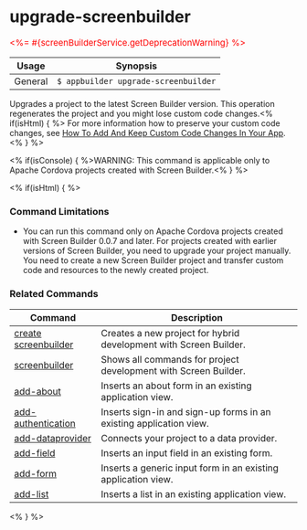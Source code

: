 upgrade-screenbuilder
==========

<span style="color:red;font-size:15px"><%= #{screenBuilderService.getDeprecationWarning} %> </span>

Usage | Synopsis
------|-------
General | `$ appbuilder upgrade-screenbuilder`

Upgrades a project to the latest Screen Builder version. This operation regenerates the project and you might lose custom code changes.<% if(isHtml) { %> For more information how to preserve your custom code changes, see [How To Add And Keep Custom Code Changes In Your App](http://docs.telerik.com/platform/screenbuilder/troubleshooting/how-to-keep-custom-code-changes).<% } %>

<% if(isConsole) { %>WARNING: This command is applicable only to Apache Cordova projects created with Screen Builder.<% } %>

<% if(isHtml) { %>
### Command Limitations

* You can run this command only on Apache Cordova projects created with Screen Builder 0.0.7 and later. For projects created with earlier versions of Screen Builder, you need to upgrade your project manually. You need to create a new Screen Builder project and transfer custom code and resources to the newly created project.

### Related Commands

Command | Description
----------|----------
[create screenbuilder](../project/creation/create-screenbuilder.html) | Creates a new project for hybrid development with Screen Builder.
[screenbuilder](screenbuilder.html) | Shows all commands for project development with Screen Builder.
[add-about](add-about.html) | Inserts an about form in an existing application view.
[add-authentication](add-authentication.html) | Inserts sign-in and sign-up forms in an existing application view.
[add-dataprovider](add-dataprovider.html) | Connects your project to a data provider.
[add-field](add-field.html) | Inserts an input field in an existing form.
[add-form](add-form.html) | Inserts a generic input form in an existing application view.
[add-list](add-list.html) | Inserts a list in an existing application view.
<% } %>
